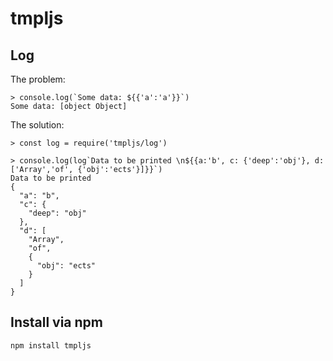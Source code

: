 # tmpljs

## Log
The problem:
```
> console.log(`Some data: ${{'a':'a'}}`)
Some data: [object Object]
```
The solution:
```
> const log = require('tmpljs/log')

> console.log(log`Data to be printed \n${{a:'b', c: {'deep':'obj'}, d: ['Array','of', {'obj':'ects'}]}}`)
Data to be printed
{
  "a": "b",
  "c": {
    "deep": "obj"
  },
  "d": [
    "Array",
    "of",
    {
      "obj": "ects"
    }
  ]
}
```

## Install via npm
`npm install tmpljs`
